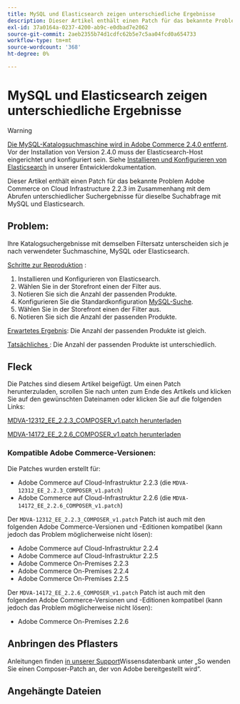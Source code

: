 ```yaml
---
title: MySQL und Elasticsearch zeigen unterschiedliche Ergebnisse
description: Dieser Artikel enthält einen Patch für das bekannte Problem Adobe Commerce on Cloud Infrastructure 2.2.3 im Zusammenhang mit dem Abrufen unterschiedlicher Suchergebnisse für dieselbe Suchabfrage mit MySQL und Elasticsearch.
exl-id: 37a0164a-0237-4200-ab9c-e0dbad7e2062
source-git-commit: 2aeb2355b74d1cdfc62b5e7c5aa04fcd0a654733
workflow-type: tm+mt
source-wordcount: '368'
ht-degree: 0%

---
```


# MySQL und Elasticsearch zeigen unterschiedliche Ergebnisse

>[!WARNING]
>
> [Die MySQL-Katalogsuchmaschine wird in Adobe Commerce 2.4.0 entfernt](/help/announcements/adobe-commerce-announcements/mysql-catalog-search-engine-will-be-removed-in-magento-2-4-0.md). Vor der Installation von Version 2.4.0 muss der Elasticsearch-Host eingerichtet und konfiguriert sein. Siehe [Installieren und Konfigurieren von Elasticsearch](https://experienceleague.adobe.com/de/docs/commerce-operations/configuration-guide/search/overview-search) in unserer Entwicklerdokumentation.

Dieser Artikel enthält einen Patch für das bekannte Problem Adobe Commerce on Cloud Infrastructure 2.2.3 im Zusammenhang mit dem Abrufen unterschiedlicher Suchergebnisse für dieselbe Suchabfrage mit MySQL und Elasticsearch.

## Problem:

Ihre Katalogsuchergebnisse mit demselben Filtersatz unterscheiden sich je nach verwendeter Suchmaschine, MySQL oder Elasticsearch.

<u>Schritte zur Reproduktion</u> :

1. Installieren und Konfigurieren von Elasticsearch.
1. Wählen Sie in der Storefront einen der Filter aus.
1. Notieren Sie sich die Anzahl der passenden Produkte.
1. Konfigurieren Sie die Standardkonfiguration [MySQL-Suche](/help/announcements/adobe-commerce-announcements/mysql-catalog-search-engine-will-be-removed-in-magento-2-4-0.md).
1. Wählen Sie in der Storefront einen der Filter aus.
1. Notieren Sie sich die Anzahl der passenden Produkte.

<u>Erwartetes Ergebnis</u>:
Die Anzahl der passenden Produkte ist gleich.

<u>Tatsächliches </u>:
Die Anzahl der passenden Produkte ist unterschiedlich.

## Fleck

Die Patches sind diesem Artikel beigefügt. Um einen Patch herunterzuladen, scrollen Sie nach unten zum Ende des Artikels und klicken Sie auf den gewünschten Dateinamen oder klicken Sie auf die folgenden Links:

[MDVA-12312\_EE\_2.2.3\_COMPOSER\_v1.patch herunterladen](assets/MDVA-12312_EE_2.2.3_COMPOSER_v1.patch.zip)

[MDVA-14172\_EE\_2.2.6\_COMPOSER\_v1.patch herunterladen](assets/MDVA-14172_EE_2.2.6_COMPOSER_v1.patch.zip)

### Kompatible Adobe Commerce-Versionen:

Die Patches wurden erstellt für:

* Adobe Commerce auf Cloud-Infrastruktur 2.2.3 (die `MDVA-12312_EE_2.2.3_COMPOSER_v1.patch`)
* Adobe Commerce auf Cloud-Infrastruktur 2.2.6 (die `MDVA-14172_EE_2.2.6_COMPOSER_v1.patch`)

Der `MDVA-12312_EE_2.2.3_COMPOSER_v1.patch` Patch ist auch mit den folgenden Adobe Commerce-Versionen und -Editionen kompatibel (kann jedoch das Problem möglicherweise nicht lösen):

* Adobe Commerce auf Cloud-Infrastruktur 2.2.4
* Adobe Commerce auf Cloud-Infrastruktur 2.2.5
* Adobe Commerce On-Premises 2.2.3
* Adobe Commerce On-Premises 2.2.4
* Adobe Commerce On-Premises 2.2.5

Der `MDVA-14172_EE_2.2.6_COMPOSER_v1.patch` Patch ist auch mit den folgenden Adobe Commerce-Versionen und -Editionen kompatibel (kann jedoch das Problem möglicherweise nicht lösen):

* Adobe Commerce On-Premises 2.2.6

## Anbringen des Pflasters

Anleitungen finden [ in unserer Support](/help/how-to/general/how-to-apply-a-composer-patch-provided-by-magento.md)Wissensdatenbank unter „So wenden Sie einen Composer-Patch an, der von Adobe bereitgestellt wird“.

## Angehängte Dateien
